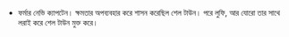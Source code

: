 - ফর্মার নেভি ক্যাপটেন। ক্ষমতার অপব্যবহার করে শাসন করেছিল শেল টাউন। পরে লুফি, আর যোরো তার সাথে লরাই করে শেল টাউন মুক্ত করে।